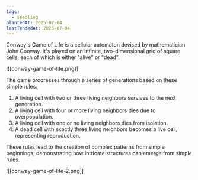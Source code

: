 ```yaml
---
tags:
  - seedling
plantedAt: 2025-07-04
lastTendedAt: 2025-07-04
---
```

Conway's Game of Life is a cellular automaton devised by mathematician John Conway. It's played on an infinite, two-dimensional grid of square cells, each of which is either "alive" or "dead".

![[conway-game-of-life.png]]

The game progresses through a series of generations based on these simple rules:

1. A living cell with two or three living neighbors survives to the next generation.
2. A living cell with four or more living neighbors dies due to overpopulation.
3. A living cell with one or no living neighbors dies from isolation.
4. A dead cell with exactly three living neighbors becomes a live cell, representing reproduction.

These rules lead to the creation of complex patterns from simple beginnings, demonstrating how intricate structures can emerge from simple rules.

![[conway-game-of-life-2.png]]

